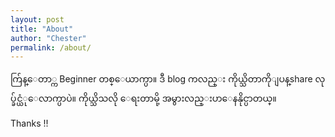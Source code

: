 ```yaml
---
layout: post
title: "About"
author: "Chester"
permalink: /about/
---
```


က်ြန္ေတာ္က Beginner တစ္ေယာက္ပာ။ ဒီ blog ကလည္း ကိုယ္သိတာကိုျပန္share လုပ္ခ်င္ယံုေလာက္ပာပဲ။
ကိုယ္သိသလို ေရးတာမို့ အမွားလည္းပာေနနိုင္ပာတယ္။ 

Thanks !!

